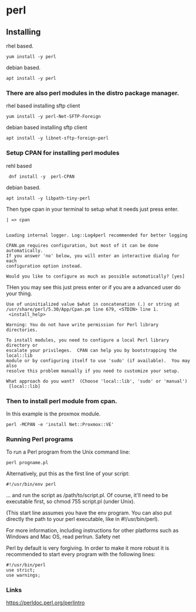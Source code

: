 # perl 


## Installing

rhel based. 
```
yum install -y perl
```

debian based.
```
apt install -y perl
```

### There are also perl modules in the distro package manager.

rhel based installing sftp client
```
yum install -y perl-Net-SFTP-Foreign
```
debian based installing sftp client
```
apt install -y libnet-sftp-foreign-perl
```

### Setup CPAN for installing perl modules

rehl based
```
 dnf install -y  perl-CPAN
```

debian based.
```
apt install -y libpath-tiny-perl
```

Then type cpan in your terminal to setup what it needs just press enter.

```
| => cpan


Loading internal logger. Log::Log4perl recommended for better logging

CPAN.pm requires configuration, but most of it can be done automatically.
If you answer 'no' below, you will enter an interactive dialog for each
configuration option instead.

Would you like to configure as much as possible automatically? [yes] 

```
THen you may see this just press enter or if you are a advanced user do your thing.

```
Use of uninitialized value $what in concatenation (.) or string at /usr/share/perl/5.30/App/Cpan.pm line 679, <STDIN> line 1.
 <install_help>

Warning: You do not have write permission for Perl library directories.

To install modules, you need to configure a local Perl library directory or
escalate your privileges.  CPAN can help you by bootstrapping the local::lib
module or by configuring itself to use 'sudo' (if available).  You may also
resolve this problem manually if you need to customize your setup.

What approach do you want?  (Choose 'local::lib', 'sudo' or 'manual')
 [local::lib] 

```


### Then to install perl module from cpan.


In this example is the proxmox module.

```
perl -MCPAN -e 'install Net::Proxmox::VE'
```

### Running Perl programs

To run a Perl program from the Unix command line:

```
perl progname.pl
```

Alternatively, put this as the first line of your script:
```
#!/usr/bin/env perl
```

... and run the script as /path/to/script.pl. Of course, it'll need to be executable first, so chmod 755 script.pl (under Unix).

(This start line assumes you have the env program. You can also put directly the path to your perl executable, like in #!/usr/bin/perl).

For more information, including instructions for other platforms such as Windows and Mac OS, read perlrun.
Safety net

Perl by default is very forgiving. In order to make it more robust it is recommended to start every program with the following lines:
```
#!/usr/bin/perl
use strict;
use warnings;
```


### Links

https://perldoc.perl.org/perlintro
